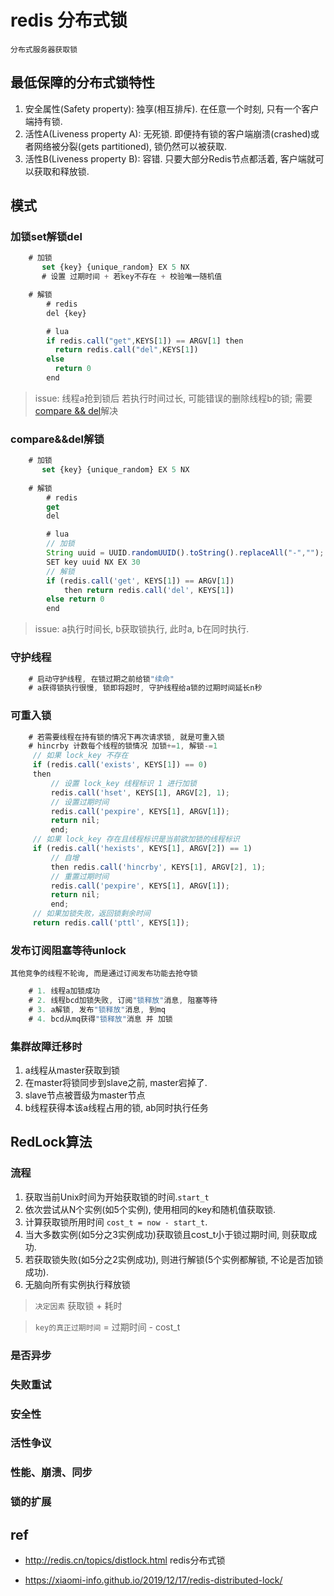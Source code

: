 # redis 分布式锁

    分布式服务器获取锁

## 最低保障的分布式锁特性

1. 安全属性(Safety property): 独享(相互排斥). 在任意一个时刻, 只有一个客户端持有锁.
2. 活性A(Liveness property A): 无死锁. 即便持有锁的客户端崩溃(crashed)或者网络被分裂(gets partitioned), 锁仍然可以被获取.
3. 活性B(Liveness property B): 容错. 只要大部分Redis节点都活着, 客户端就可以获取和释放锁.

## 模式

### 加锁set解锁del

```js
    # 加锁 
       set {key} {unique_random} EX 5 NX
       # 设置 过期时间 + 若key不存在 + 校验唯一随机值

    # 解锁
        # redis
        del {key}

        # lua
        if redis.call("get",KEYS[1]) == ARGV[1] then
          return redis.call("del",KEYS[1])
        else
          return 0
        end
```

> issue: 线程a抢到锁后 若执行时间过长, 可能错误的删除线程b的锁; 需要[compare && del](redis-distlock.md#compare&&del解锁)解决

### compare&&del解锁

```js
    # 加锁
       set {key} {unique_random} EX 5 NX
    
    # 解锁
        # redis
        get
        del

        # lua
        // 加锁
        String uuid = UUID.randomUUID().toString().replaceAll("-","");
        SET key uuid NX EX 30
        // 解锁
        if (redis.call('get', KEYS[1]) == ARGV[1])
            then return redis.call('del', KEYS[1])
        else return 0
        end
```

> issue: a执行时间长, b获取锁执行, 此时a, b在同时执行.

### 守护线程

```js
    # 启动守护线程, 在锁过期之前给锁"续命"
    # a获得锁执行很慢, 锁即将超时, 守护线程给a锁的过期时间延长n秒
```

### 可重入锁

```js
    # 若需要线程在持有锁的情况下再次请求锁, 就是可重入锁
    # hincrby 计数每个线程的锁情况 加锁+=1, 解锁-=1
     // 如果 lock_key 不存在
     if (redis.call('exists', KEYS[1]) == 0)
     then
         // 设置 lock_key 线程标识 1 进行加锁
         redis.call('hset', KEYS[1], ARGV[2], 1);
         // 设置过期时间
         redis.call('pexpire', KEYS[1], ARGV[1]);
         return nil;
         end;
     // 如果 lock_key 存在且线程标识是当前欲加锁的线程标识
     if (redis.call('hexists', KEYS[1], ARGV[2]) == 1)
         // 自增
         then redis.call('hincrby', KEYS[1], ARGV[2], 1);
         // 重置过期时间
         redis.call('pexpire', KEYS[1], ARGV[1]);
         return nil;
         end;
     // 如果加锁失败，返回锁剩余时间
     return redis.call('pttl', KEYS[1]);
```

### 发布订阅阻塞等待unlock

    其他竞争的线程不轮询, 而是通过订阅发布功能去抢夺锁

```js
    # 1. 线程a加锁成功
    # 2. 线程bcd加锁失败, 订阅"锁释放"消息, 阻塞等待
    # 3. a解锁, 发布"锁释放"消息, 到mq
    # 4. bcd从mq获得"锁释放"消息 并 加锁
```

### 集群故障迁移时

1. a线程从master获取到锁
2. 在master将锁同步到slave之前, master宕掉了.
3. slave节点被晋级为master节点
4. b线程获得本该a线程占用的锁, ab同时执行任务

## RedLock算法

### 流程

1. 获取当前Unix时间为开始获取锁的时间.`start_t`
2. 依次尝试从N个实例(如5个实例), 使用相同的key和随机值获取锁.
3. 计算获取锁所用时间 `cost_t = now - start_t`.
4. 当大多数实例(如5分之3实例成功)获取锁且cost_t小于锁过期时间, 则获取成功.
5. 若获取锁失败(如5分之2实例成功), 则进行解锁(5个实例都解锁, 不论是否加锁成功).
6. 无脑向所有实例执行释放锁

> `决定因素` 获取锁 + 耗时

> `key的真正过期时间` = 过期时间 - cost_t

### 是否异步

### 失败重试

### 安全性

### 活性争议

### 性能、崩溃、同步

### 锁的扩展

## ref

- <http://redis.cn/topics/distlock.html> redis分布式锁

- <https://xiaomi-info.github.io/2019/12/17/redis-distributed-lock/>
